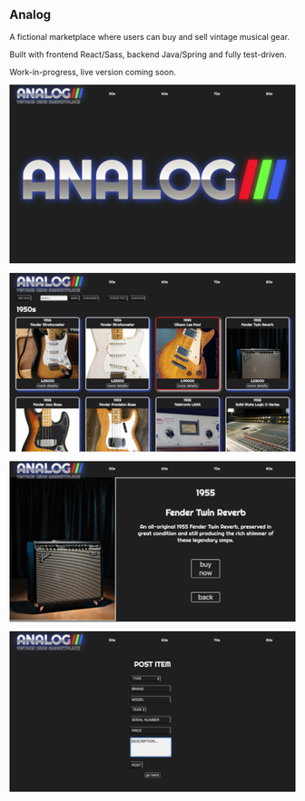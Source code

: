 
## Analog

A fictional marketplace where users can buy and sell vintage musical gear. 

Built with frontend React/Sass, backend Java/Spring and fully test-driven.

Work-in-progress, live version coming soon. 

![](client/public/images/analoghome.png)

![](client/public/images/analogcards.png)

![](client/public/images/analogbigcard.png)

![](client/public/images/analogform.png)
